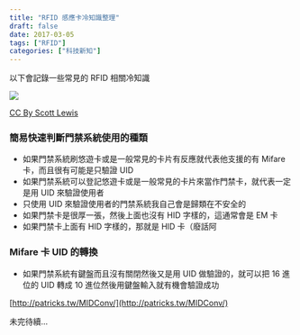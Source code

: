 ```yaml
---
title: "RFID 感應卡冷知識整理"
draft: false
date: 2017-03-05
tags: ["RFID"]
categories: ["科技新知"]
---
```



以下會記錄一些常見的 RFID 相關冷知識

<!--more-->


![](https://hiy.tw/tech/rfid_info/1.jpg)


[CC By Scott Lewis](https://www.flickr.com/photos/99781513@N04/14891130616)

### 簡易快速判斷門禁系統使用的種類

* 如果門禁系統刷悠遊卡或是一般常見的卡片有反應就代表他支援的有 Mifare 卡，而且很有可能是只驗證 UID
* 如果門禁系統可以登記悠遊卡或是一般常見的卡片來當作門禁卡，就代表一定是用 UID 來驗證使用者
* 只使用 UID 來驗證使用者的門禁系統我自己會是歸類在不安全的
* 如果門禁卡是很厚一張，然後上面也沒有 HID 字樣的，這通常會是 EM 卡
* 如果門禁卡上面有 HID 字樣的，那就是 HID 卡（廢話阿

### Mifare 卡 UID 的轉換

* 如果門禁系統有鍵盤而且沒有關閉然後又是用 UID 做驗證的，就可以把 16 進位的 UID 轉成 10 進位然後用鍵盤輸入就有機會驗證成功

[http://patricks.tw/MIDConv/](http://patricks.tw/MIDConv/)



未完待續...





